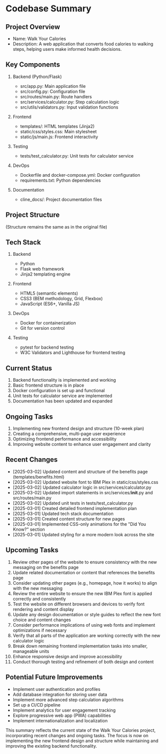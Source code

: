 # Codebase Summary

## Project Overview
- Name: Walk Your Calories
- Description: A web application that converts food calories to walking steps, helping users make informed health decisions.

## Key Components
1. Backend (Python/Flask)
   - src/app.py: Main application file
   - src/config.py: Configuration file
   - src/routes/main.py: Route handlers
   - src/services/calculator.py: Step calculation logic
   - src/utils/validators.py: Input validation functions

2. Frontend
   - templates/: HTML templates (Jinja2)
   - static/css/styles.css: Main stylesheet
   - static/js/main.js: Frontend interactivity

3. Testing
   - tests/test_calculator.py: Unit tests for calculator service

4. DevOps
   - Dockerfile and docker-compose.yml: Docker configuration
   - requirements.txt: Python dependencies

5. Documentation
   - cline_docs/: Project documentation files

## Project Structure
(Structure remains the same as in the original file)

## Tech Stack
1. Backend
   - Python
   - Flask web framework
   - Jinja2 templating engine

2. Frontend
   - HTML5 (semantic elements)
   - CSS3 (BEM methodology, Grid, Flexbox)
   - JavaScript (ES6+, Vanilla JS)

3. DevOps
   - Docker for containerization
   - Git for version control

4. Testing
   - pytest for backend testing
   - W3C Validators and Lighthouse for frontend testing

## Current Status
1. Backend functionality is implemented and working
2. Basic frontend structure is in place
3. Docker configuration is set up and functional
4. Unit tests for calculator service are implemented
5. Documentation has been updated and expanded

## Ongoing Tasks
1. Implementing new frontend design and structure (10-week plan)
2. Creating a comprehensive, multi-page user experience
3. Optimizing frontend performance and accessibility
4. Improving website content to enhance user engagement and clarity

## Recent Changes
- [2025-03-02] Updated content and structure of the benefits page (templates/benefits.html)
- [2025-03-02] Updated website font to IBM Plex in static/css/styles.css
- [2025-03-02] Updated calculator logic in src/services/calculator.py
- [2025-03-02] Updated import statements in src/services/__init__.py and src/routes/main.py
- [2025-03-02] Updated unit tests in tests/test_calculator.py
- [2025-03-01] Created detailed frontend implementation plan
- [2025-03-01] Updated tech stack documentation
- [2025-03-01] Created content structure for new pages
- [2025-03-01] Implemented CSS-only animations for the "Did You Know?" section
- [2025-03-01] Updated styling for a more modern look across the site

## Upcoming Tasks
1. Review other pages of the website to ensure consistency with the new messaging on the benefits page
2. Update related documentation or content that references the benefits page
3. Consider updating other pages (e.g., homepage, how it works) to align with the new messaging
4. Review the entire website to ensure the new IBM Plex font is applied correctly and consistently
5. Test the website on different browsers and devices to verify font rendering and content display
6. Update any design documentation or style guides to reflect the new font choice and content changes
7. Consider performance implications of using web fonts and implement optimizations if necessary
8. Verify that all parts of the application are working correctly with the new calculator logic
9. Break down remaining frontend implementation tasks into smaller, manageable units
10. Enhance responsive design and improve accessibility
11. Conduct thorough testing and refinement of both design and content

## Potential Future Improvements
- Implement user authentication and profiles
- Add database integration for storing user data
- Implement more advanced step calculation algorithms
- Set up a CI/CD pipeline
- Implement analytics for user engagement tracking
- Explore progressive web app (PWA) capabilities
- Implement internationalization and localization

This summary reflects the current state of the Walk Your Calories project, incorporating recent changes and ongoing tasks. The focus is now on implementing the new frontend design and structure while maintaining and improving the existing backend functionality.